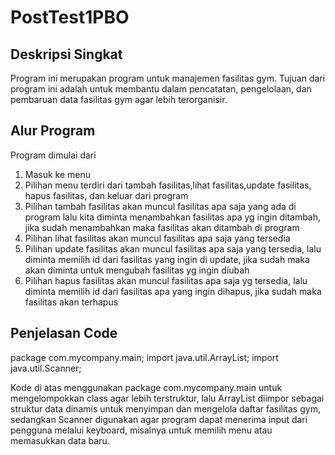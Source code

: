 # PostTest1PBO

## Deskripsi Singkat
Program ini merupakan program untuk manajemen fasilitas gym. Tujuan dari program ini adalah untuk membantu dalam pencatatan, pengelolaan, dan pembaruan data fasilitas gym agar lebih terorganisir.

## Alur Program
Program dimulai dari 
1. Masuk ke menu
2. Pilihan menu terdiri dari tambah fasilitas,lihat fasilitas,update fasilitas, hapus fasilitas, dan keluar dari program
3. Pilihan tambah fasilitas akan muncul fasilitas apa saja yang ada di program lalu kita diminta menambahkan fasilitas apa yg ingin ditambah, jika sudah menambahkan maka fasilitas akan ditambah di program
4. Pilihan lihat fasilitas akan muncul fasilitas apa saja yang tersedia
5. Pilihan update fasilitas akan muncul fasilitas apa saja yang tersedia, lalu diminta memilih id dari fasilitas yang ingin di update, jika sudah maka akan diminta untuk mengubah fasilitas yg ingin diubah
6. Pilihan hapus fasilitas akan muncul fasilitas apa saja yg tersedia, lalu diminta memilih id dari fasilitas apa yang ingin dihapus, jika sudah maka fasilitas akan terhapus


## Penjelasan Code

package com.mycompany.main;
import java.util.ArrayList;
import java.util.Scanner;

Kode di atas menggunakan package com.mycompany.main untuk mengelompokkan class agar lebih terstruktur, lalu ArrayList diimpor sebagai struktur data dinamis untuk menyimpan dan mengelola daftar fasilitas gym, sedangkan Scanner digunakan agar program dapat menerima input dari pengguna melalui keyboard, misalnya untuk memilih menu atau memasukkan data baru.




